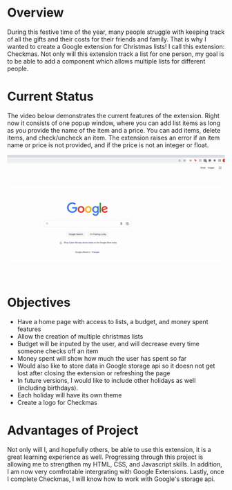 # Overview 
During this festive time of the year, many people struggle with keeping track of all the gifts and their costs for their friends and family.
That is why I wanted to create a Google extension for Christmas lists! I call this extension: Checkmas.
Not only will this extension track a list for one person, my goal is to be able to add a component which allows multiple lists for different people.

# Current Status 

The video below demonstrates the current features of the extension. Right now it consists of one popup window, where you can add list items as long as you provide the name of the item and a price. You can add items, delete items, and check/uncheck an item. The extension raises an error if an item name or price is not provided, and if the price is not an integer or float. 

<p align="center">
<img src="checkmas.gif" width="800">
</p>

# Objectives 
- Have a home page with access to lists, a budget, and money spent features 
- Allow the creation of multiple christmas lists 
- Budget will be inputed by the user, and will decrease every time someone checks off an item
- Money spent will show how much the user has spent so far
- Would also like to store data in Google storage api so it doesn not get lost after closing the extension or refreshing the page 
- In future versions, I would like to include other holidays as well (including birthdays).
- Each holiday will have its own theme 
- Create a logo for Checkmas

# Advantages of Project 
Not only will I, and hopefully others, be able to use this extension, it is a great learning experience as well. Progressing through this project is allowing
me to strengthen my HTML, CSS, and Javascript skills. In addition, I am now very comfrotable intergrating with Google Extensions. Lastly, once I complete Checkmas, I will know how to work with Google's storage api.
